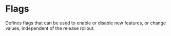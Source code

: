 <!-- Copyright Yahoo. Licensed under the terms of the Apache 2.0 license. See LICENSE in the project root. -->
# Flags
Defines flags that can be used to enable or disable new features, or change
values, independent of the release rollout.
